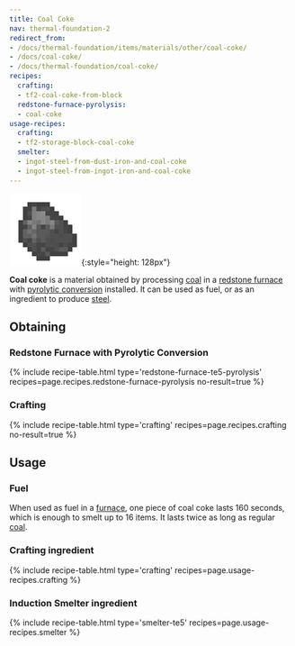 ```yaml
---
title: Coal Coke
nav: thermal-foundation-2
redirect_from:
- /docs/thermal-foundation/items/materials/other/coal-coke/
- /docs/coal-coke/
- /docs/thermal-foundation/coal-coke/
recipes:
  crafting:
  - tf2-coal-coke-from-block
  redstone-furnace-pyrolysis:
  - coal-coke
usage-recipes:
  crafting:
  - tf2-storage-block-coal-coke
  smelter:
  - ingot-steel-from-dust-iron-and-coal-coke
  - ingot-steel-from-ingot-iron-and-coal-coke
---
```


![Coal coke](/assets/images/thermal-foundation/coal-coke.png){:style="height: 128px"}


**Coal coke** is a material obtained by processing
[coal](https://minecraft.gamepedia.com/Coal) in a [redstone
furnace](/docs/thermal-expansion-5/redstone-furnace/) with [pyrolytic
conversion](/docs/thermal-expansion-5/augment-pyrolytic-conversion/) installed. It can be used as
fuel, or as an ingredient to produce [steel](/docs/thermal-foundation-2/steel-ingot/).


Obtaining
---------

### Redstone Furnace with Pyrolytic Conversion
{% include recipe-table.html type='redstone-furnace-te5-pyrolysis' recipes=page.recipes.redstone-furnace-pyrolysis no-result=true %}

### Crafting
{% include recipe-table.html type='crafting' recipes=page.recipes.crafting no-result=true %}


Usage
-----

### Fuel
When used as fuel in a [furnace](https://minecraft.gamepedia.com/Furnace), one
piece of coal coke lasts 160 seconds, which is enough to smelt up to 16 items.
It lasts twice as long as regular [coal](https://minecraft.gamepedia.com/Coal).

### Crafting ingredient
{% include recipe-table.html type='crafting' recipes=page.usage-recipes.crafting %}

### Induction Smelter ingredient
{% include recipe-table.html type='smelter-te5' recipes=page.usage-recipes.smelter %}
